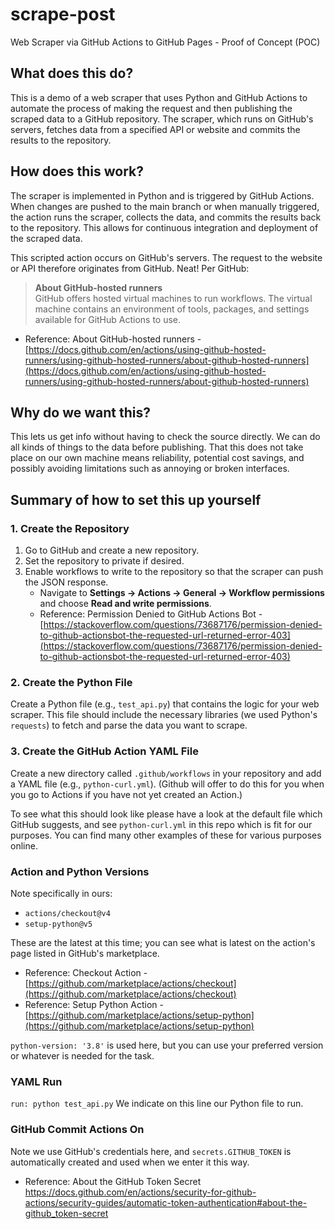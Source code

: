 # scrape-post
Web Scraper via GitHub Actions to GitHub Pages - Proof of Concept (POC)

## What does this do?
This is a demo of a web scraper that uses Python and GitHub Actions to automate the process of making the request and then publishing the scraped data to a GitHub repository. The scraper, which runs on GitHub's servers, fetches data from a specified API or website and commits the results to the repository.

## How does this work?
The scraper is implemented in Python and is triggered by GitHub Actions. When changes are pushed to the main branch or when manually triggered, the action runs the scraper, collects the data, and commits the results back to the repository. This allows for continuous integration and deployment of the scraped data.

This scripted action occurs on GitHub's servers. The request to the website or API therefore originates from GitHub. Neat! Per GitHub:

> **About GitHub-hosted runners**  
> GitHub offers hosted virtual machines to run workflows. The virtual machine contains an environment of tools, packages, and settings available for GitHub Actions to use.

- Reference: About GitHub-hosted runners - [https://docs.github.com/en/actions/using-github-hosted-runners/using-github-hosted-runners/about-github-hosted-runners](https://docs.github.com/en/actions/using-github-hosted-runners/using-github-hosted-runners/about-github-hosted-runners) 

## Why do we want this?
This lets us get info without having to check the source directly. We can do all kinds of things to the data before publishing. That this does not take place on our own machine means reliability, potential cost savings, and possibly avoiding limitations such as annoying or broken interfaces.

## Summary of how to set this up yourself

### 1. Create the Repository
1. Go to GitHub and create a new repository.
2. Set the repository to private if desired.
3. Enable workflows to write to the repository so that the scraper can push the JSON response. 
   - Navigate to **Settings -> Actions -> General -> Workflow permissions** and choose **Read and write permissions**.
   - Reference: Permission Denied to GitHub Actions Bot - [https://stackoverflow.com/questions/73687176/permission-denied-to-github-actionsbot-the-requested-url-returned-error-403](https://stackoverflow.com/questions/73687176/permission-denied-to-github-actionsbot-the-requested-url-returned-error-403)

### 2. Create the Python File
Create a Python file (e.g., `test_api.py`) that contains the logic for your web scraper. This file should include the necessary libraries (we used Python's `requests`) to fetch and parse the data you want to scrape.

### 3. Create the GitHub Action YAML File
Create a new directory called `.github/workflows` in your repository and add a YAML file (e.g., `python-curl.yml`).
(Github will offer to do this for you when you go to Actions if you have not yet created an Action.)

To see what this should look like please have a look at the default file which GitHub suggests, and see `python-curl.yml` in this repo which is fit for our purposes. You can find many other examples of these for various purposes online.

### Action and Python Versions
Note specifically in ours:
- `actions/checkout@v4`
- `setup-python@v5`

These are the latest at this time; you can see what is latest on the action's page listed in GitHub's marketplace.
- Reference: Checkout Action - [https://github.com/marketplace/actions/checkout](https://github.com/marketplace/actions/checkout)
- Reference: Setup Python Action - [https://github.com/marketplace/actions/setup-python](https://github.com/marketplace/actions/setup-python)

`python-version: '3.8'` is used here, but you can use your preferred version or whatever is needed for the task.

### YAML Run
`run: python test_api.py`
We indicate on this line our Python file to run.

### GitHub Commit Actions On
Note we use GitHub's credentials here, and `secrets.GITHUB_TOKEN` is automatically created and used when we enter it this way.
- Reference: About the GitHub Token Secret https://docs.github.com/en/actions/security-for-github-actions/security-guides/automatic-token-authentication#about-the-github_token-secret
